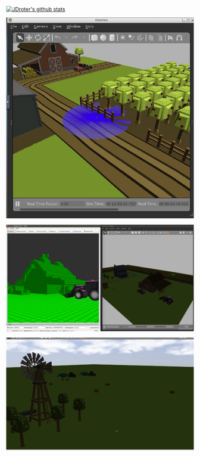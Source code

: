 
[![JDroter's github stats](https://github-readme-stats.vercel.app/api?username=droter)](https://github.com/anuraghazra/github-readme-stats)

![Organic](https://raw.githubusercontent.com/droter/droter/main/turtle_orchard.gif)

![Map Making](https://raw.githubusercontent.com/droter/droter/main/map.png)

![Farming Robots](https://raw.githubusercontent.com/droter/droter/main/teamwork.gif)

<!--
**droter/droter** is a ✨ _special_ ✨ repository because its `README.md` (this file) appears on your GitHub profile.

Here are some ideas to get you started:

- 🔭 I’m currently working on ...
- 🌱 I’m currently learning ...
- 👯 I’m looking to collaborate on ...
- 🤔 I’m looking for help with ...
- 💬 Ask me about ...
- 📫 How to reach me: ...
- 😄 Pronouns: ...
- ⚡ Fun fact: ...
-->
